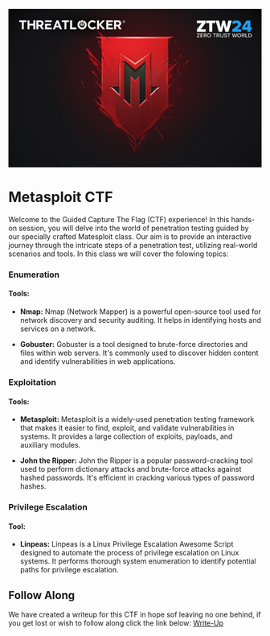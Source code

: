 ![Untitled](../Assets/Metasploit_CTF/metasploit_header_600x375.png)

# Metasploit CTF
Welcome to the Guided Capture The Flag (CTF) experience! In this hands-on session, you will delve into the world of penetration testing guided by our specially crafted Matesploit class. Our aim is to provide an interactive journey through the intricate steps of a penetration test, utilizing real-world scenarios and tools. In this class we will cover the folowing topics:

### Enumeration

#### Tools:
- **Nmap:** Nmap (Network Mapper) is a powerful open-source tool used for network discovery and security auditing. It helps in identifying hosts and services on a network.

- **Gobuster:** Gobuster is a tool designed to brute-force directories and files within web servers. It's commonly used to discover hidden content and identify vulnerabilities in web applications.

### Exploitation

#### Tools:
- **Metasploit:** Metasploit is a widely-used penetration testing framework that makes it easier to find, exploit, and validate vulnerabilities in systems. It provides a large collection of exploits, payloads, and auxiliary modules.

- **John the Ripper:** John the Ripper is a popular password-cracking tool used to perform dictionary attacks and brute-force attacks against hashed passwords. It's efficient in cracking various types of password hashes.

### Privilege Escalation

#### Tool:
- **Linpeas:** Linpeas is a Linux Privilege Escalation Awesome Script designed to automate the process of privilege escalation on Linux systems. It performs thorough system enumeration to identify potential paths for privilege escalation.


## Follow Along
We have created a writeup for this CTF in hope sof leaving no one behind, if you get lost or wish to follow along click the link below:
[Write-Up](https://github.com/ThreatLockerIvan/ZTW24/tree/main/Metasploit-CTF/Write-Ups)
